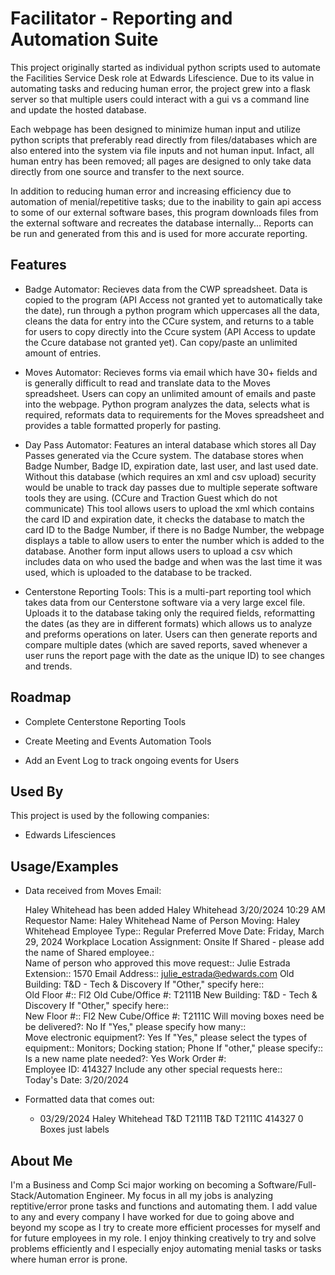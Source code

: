 
# Facilitator - Reporting and Automation Suite

This project originally started as individual python scripts used to automate the Facilities Service Desk role at Edwards Lifescience. Due to its value in automating tasks and reducing human error, the project grew into a flask server so that multiple users could interact with a gui vs a command line and update the hosted database.

Each webpage has been designed to minimize human input and utilize python scripts that preferably read directly from files/databases which are also entered into the system via file inputs and not human input. Infact, all human entry has been removed; all pages are designed to only take data directly from one source and transfer to the next source.

In addition to reducing human error and increasing efficiency due to automation of menial/repetitive tasks; due to the inability to gain api access to some of our external software bases, this program downloads files from the external software and recreates the database internally... Reports can be run and generated from this and is used for more accurate reporting.



## Features

- Badge Automator: Recieves data from the CWP spreadsheet. Data is copied to the program (API Access not granted yet to automatically take the date), run through a python program which uppercases all the data, cleans the data for entry into the CCure system, and returns to a table for users to copy directly into the Ccure system (API Access to update the Ccure database not granted yet). Can copy/paste an unlimited amount of entries.

- Moves Automator: Recieves forms via email which have 30+ fields and is generally difficult to read and translate data to the Moves spreadsheet. Users can copy an unlimited amount of emails and paste into the webpage. Python program analyzes the data, selects what is required, reformats data to requirements for the Moves spreadsheet and provides a table formatted properly for pasting.

- Day Pass Automator: Features an interal database which stores all Day Passes generated via the Ccure system. The database stores when Badge Number, Badge ID, expiration date, last user, and last used date. Without this database (which requires an xml and csv upload) security would be unable to track day passes due to multiple seperate software tools they are using. (CCure and Traction Guest which do not communicate) This tool allows users to upload the xml which contains the card ID and expiration date, it checks the database to match the card ID to the Badge Number, if there is no Badge Number, the webpage displays a table to allow users to enter the number which is added to the database. Another form input allows users to upload a csv which includes data on who used the badge and when was the last time it was used, which is uploaded to the database to be tracked.

- Centerstone Reporting Tools: This is a multi-part reporting tool which takes data from our Centerstone software via a very large excel file. Uploads it to the database taking only the required fields, reformatting the dates (as they are in different formats) which allows us to analyze and preforms operations on later. Users can then generate reports and compare multiple dates (which are saved reports, saved whenever a user runs the report page with the date as the unique ID) to see changes and trends.

## Roadmap

- Complete Centerstone Reporting Tools

- Create Meeting and Events Automation Tools

- Add an Event Log to track ongoing events for Users



## Used By

This project is used by the following companies:

- Edwards Lifesciences



## Usage/Examples
 - Data received from Moves Email:
    
    Haley Whitehead has been added
    Haley Whitehead
    3/20/2024 10:29 AM
    Requestor Name:	Haley Whitehead 
    Name of Person Moving:	Haley Whitehead 
    Employee Type::	Regular 
    Preferred Move Date:	Friday, March 29, 2024 
    Workplace Location Assignment:	Onsite 
    If Shared - please add the name of Shared employee.:	 
    Name of person who approved this move request::	Julie Estrada 
    Extension::	1570 
    Email Address::	julie_estrada@edwards.com 
    Old Building:	T&D - Tech & Discovery 
    If "Other," specify here::	 
    Old Floor #::	Fl2 
    Old Cube/Office #:	T2111B 
    New Building:	T&D - Tech & Discovery 
    If "Other," specify here::	 
    New Floor #::	Fl2 
    New Cube/Office #:	T2111C 
    Will moving boxes need be be delivered?:	No 
    If "Yes," please specify how many::	 
    Move electronic equipment?:	Yes 
    If "Yes," please select the types of equipment::	Monitors; Docking station; Phone 
    If "other," please specify::	 
    Is a new name plate needed?:	Yes 
    Work Order #:	 
    Employee ID:	414327 
    Include any other special requests here::	 
    Today's Date:	3/20/2024 

- Formatted data that comes out:
    - 03/29/2024	Haley	Whitehead	T&D	T2111B	T&D	T2111C	414327		0 Boxes just labels	
## About Me
I'm a Business and Comp Sci major working on becoming a Software/Full-Stack/Automation Engineer. My focus in all my jobs is analyzing reptitive/error prone tasks and functions and automating them. I add value to any and every company I have worked for due to going above and beyond my scope as I try to create more efficient processes for myself and for future employees in my role. I enjoy thinking creatively to try and solve problems efficiently and I especially enjoy automating menial tasks or tasks where human error is prone.

